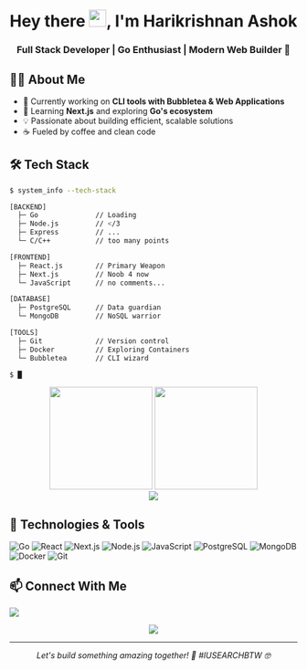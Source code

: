 <h1 align="center">Hey there <img src="https://raw.githubusercontent.com/MartinHeinz/MartinHeinz/master/wave.gif" height="30px">, I'm Harikrishnan Ashok</h1>
<h3 align="center">Full Stack Developer | Go Enthusiast | Modern Web Builder 🚀</h3>

## 👨‍💻 About Me
- 🔭 Currently working on **CLI tools with Bubbletea & Web Applications**
- 🌱 Learning **Next.js** and exploring **Go's ecosystem**
- 💡 Passionate about building efficient, scalable solutions
- ☕ Fueled by coffee and clean code

## 🛠️ Tech Stack
```bash
$ system_info --tech-stack

[BACKEND]
  ├─ Go              // Loading
  ├─ Node.js         // </3
  ├─ Express         // ...
  └─ C/C++           // too many points

[FRONTEND]
  ├─ React.js        // Primary Weapon
  ├─ Next.js         // Noob 4 now
  └─ JavaScript      // no comments...

[DATABASE]
  ├─ PostgreSQL      // Data guardian
  └─ MongoDB         // NoSQL warrior

[TOOLS]
  ├─ Git             // Version control
  ├─ Docker          // Exploring Containers 
  └─ Bubbletea       // CLI wizard

$ █
```

<div align="center">
  <img height="180em" src="https://github-readme-stats.vercel.app/api?username=Harikrishnan-Ashok&show_icons=true&theme=tokyonight&hide_border=true&count_private=true"/>
  <img height="180em" src="https://github-readme-stats.vercel.app/api/top-langs/?username=Harikrishnan-Ashok&layout=compact&theme=tokyonight&hide_border=true"/>
</div>

<div align="center">
  <img src="https://github-readme-streak-stats.herokuapp.com/?user=Harikrishnan-Ashok&theme=tokyonight&hide_border=true"/>
</div>

## 🔧 Technologies & Tools
![Go](https://img.shields.io/badge/-Go-05122A?style=flat&logo=go)
![React](https://img.shields.io/badge/-React-05122A?style=flat&logo=react)
![Next.js](https://img.shields.io/badge/-Next.js-05122A?style=flat&logo=next.js)
![Node.js](https://img.shields.io/badge/-Node.js-05122A?style=flat&logo=node.js)
![JavaScript](https://img.shields.io/badge/-JavaScript-05122A?style=flat&logo=javascript)
![PostgreSQL](https://img.shields.io/badge/-PostgreSQL-05122A?style=flat&logo=postgresql)
![MongoDB](https://img.shields.io/badge/-MongoDB-05122A?style=flat&logo=mongodb)
![Docker](https://img.shields.io/badge/-Docker-05122A?style=flat&logo=docker)
![Git](https://img.shields.io/badge/-Git-05122A?style=flat&logo=git)

## 📫 Connect With Me
<p align="left">
<a href="mailto:harikrishnanashok2001@gmail.com"><img src="https://img.shields.io/badge/-Email-D14836?style=for-the-badge&logo=gmail&logoColor=white"/></a>
</p>

<div align="center">
  <img src="https://komarev.com/ghpvc/?username=Harikrishnan-Ashok&color=blueviolet&style=flat-square"/>
</div>

---
<div align="center">
  <i>Let's build something amazing together! 🚀</i>
  <i>#IUSEARCHBTW 🤓</i>
</div>
